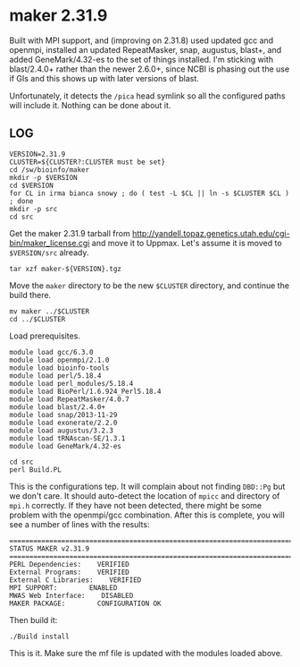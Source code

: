 maker 2.31.9
============

Built with MPI support, and (improving on 2.31.8) used updated gcc and openmpi,
installed an updated RepeatMasker, snap, augustus, blast+, and added
GeneMark/4.32-es to the set of things installed.  I'm sticking with
blast/2.4.0+ rather than the newer 2.6.0+, since NCBI is phasing out the use if
GIs and this shows up with later versions of blast.

Unfortunately, it detects the `/pica` head symlink so all the configured paths
will include it.  Nothing can be done about it.


LOG
---

    VERSION=2.31.9
    CLUSTER=${CLUSTER?:CLUSTER must be set}
    cd /sw/bioinfo/maker
    mkdir -p $VERSION
    cd $VERSION
    for CL in irma bianca snowy ; do ( test -L $CL || ln -s $CLUSTER $CL ) ; done
    mkdir -p src
    cd src

Get the maker 2.31.9 tarball from
http://yandell.topaz.genetics.utah.edu/cgi-bin/maker_license.cgi and move it to
Uppmax.  Let's assume it is moved to `$VERSION/src` already.

    tar xzf maker-${VERSION}.tgz

Move the `maker` directory to be the new `$CLUSTER` directory, and continue the
build there.

    mv maker ../$CLUSTER
    cd ../$CLUSTER

Load prerequisites.

    module load gcc/6.3.0
    module load openmpi/2.1.0
    module load bioinfo-tools
    module load perl/5.18.4
    module load perl_modules/5.18.4
    module load BioPerl/1.6.924_Perl5.18.4
    module load RepeatMasker/4.0.7
    module load blast/2.4.0+
    module load snap/2013-11-29
    module load exonerate/2.2.0
    module load augustus/3.2.3
    module load tRNAscan-SE/1.3.1
    module load GeneMark/4.32-es

    cd src
    perl Build.PL

This is the configurations tep.  It will complain about not finding `DBD::Pg`
but we don't care.  It should auto-detect the location of `mpicc` and directory
of `mpi.h` correctly.  If they have not been detected, there might be some
problem with the openmpi/gcc combination.  After this is complete, you will see
a number of lines with the results:

    ==============================================================================
    STATUS MAKER v2.31.9
    ==============================================================================
    PERL Dependencies:    VERIFIED
    External Programs:    VERIFIED
    External C Libraries:    VERIFIED
    MPI SUPPORT:        ENABLED
    MWAS Web Interface:    DISABLED
    MAKER PACKAGE:        CONFIGURATION OK

Then build it:

    ./Build install

This is it.  Make sure the mf file is updated with the modules loaded above.

